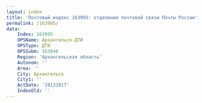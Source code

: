 ```yaml
---
layout: index
title: 'Почтовый индекс 163995: отделение почтовой связи Почты России'
permalink: /163995/
data:
    Index: 163995
    OPSName: Архангельск-ДТИ
    OPSType: ДТИ
    OPSSubm: 163046
    Region: 'Архангельская область'
    Autonom: ''
    Area: ''
    City: Архангельск
    City1: ''
    ActDate: '20131017'
    IndexOld: ''
---
```

